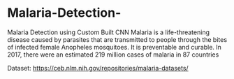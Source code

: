 # Malaria-Detection-
Malaria Detection using Custom Built CNN 
Malaria is a life-threatening disease caused by parasites that are transmitted to people through the bites of infected female Anopheles mosquitoes. It is preventable and curable. In 2017, there were an estimated 219 million cases of malaria in 87 countries


Dataset:
https://ceb.nlm.nih.gov/repositories/malaria-datasets/
